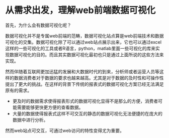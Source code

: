 从需求出发，理解web前端数据可视化
===

首先，为什么会有数据可视化呢？

数据可视化并不是专属web前端的范畴，数据可视化站点算是web前端技术和数据可视化的交集。数据可视化除了可以通过web站点展示出来，它也可以通过excel这样的一些可视化的工具或者R语言，python，matlab里面一些可视化的库来实现数据可视化的目的。而且其实数据可视化最初也只是通过上面所说的这些方法来实现。

然而伴随着互联网更加迅猛的发展和大数据时代的到来，分析师或者运营人员等这样的数据消费者对于数据的要求也越来越高。尤其是对于数据的及时性和可操作性提出了更大的挑战。在这样的背景下传统的报表式的数据可视化方案已经无法满足原有的需求。

- 更及时的数据需求使得报表形式的数据可视化显得不是那么的方便，消费者可能需要能够更快更方便的查看数据。
- 大量的数据使得报表式这样不可交互的静态的数据可视化无法便捷的在庞大的数据中进行分析。

然而web站点可交互，可通过web访问的特性变得尤为重要。
